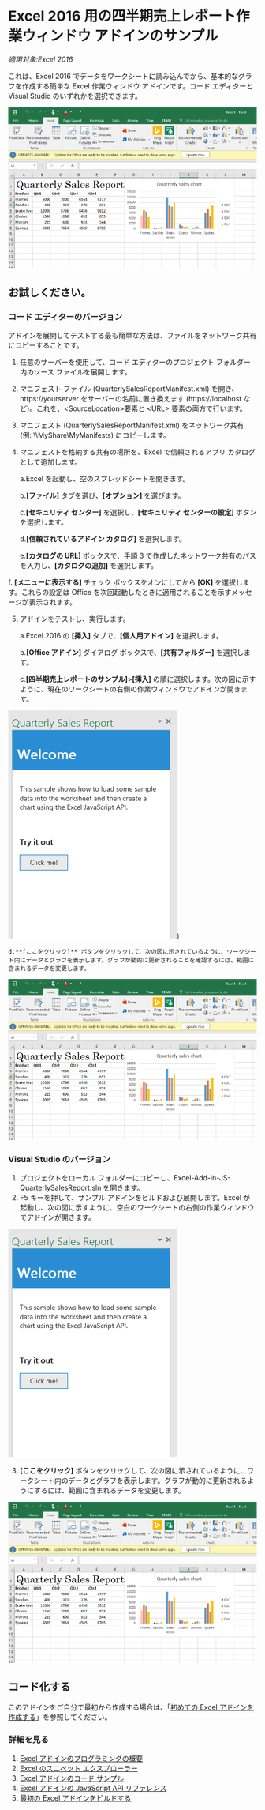 # <a name="quarterly-sales-report-task-pane-add-in-sample-for-excel-2016"></a>Excel 2016 用の四半期売上レポート作業ウィンドウ アドインのサンプル

_適用対象:Excel 2016_

これは、Excel 2016 でデータをワークシートに読み込んでから、基本的なグラフを作成する簡単な Excel 作業ウィンドウ アドインです。コード エディターと Visual Studio のいずれかを選択できます。

![四半期売上レポートのサンプル](../Images/QuarterlySalesReport_report.PNG)

## <a name="try-it-out"></a>お試しください。
### <a name="code-editor-version"></a>コード エディターのバージョン

アドインを展開してテストする最も簡単な方法は、ファイルをネットワーク共有にコピーすることです。

1.  任意のサーバーを使用して、コード エディターのプロジェクト フォルダー内のソース ファイルを展開します。
2.  マニフェスト ファイル (QuarterlySalesReportManifest.xml) を開き、https://yourserver をサーバーの名前に置き換えます (https://localhost など)。これを、\<SourceLocation\>要素と \<URL\> 要素の両方で行います。
3.  マニフェスト (QuarterlySalesReportManifest.xml) をネットワーク共有 (例: \\\MyShare\MyManifests) にコピーします。
4.  マニフェストを格納する共有の場所を、Excel で信頼されるアプリ カタログとして追加します。

    a.Excel を起動し、空のスプレッドシートを開きます。

    b.**[ファイル]** タブを選び、**[オプション]** を選びます。

    c.**[セキュリティ センター]** を選択し、**[セキュリティ センターの設定]** ボタンを選択します。

    d.**[信頼されているアドイン カタログ]** を選択します。

    e.**[カタログの URL]** ボックスで、手順 3 で作成したネットワーク共有のパスを入力し、**[カタログの追加]** を選択します。

   f. **[メニューに表示する]** チェック ボックスをオンにしてから **[OK]** を選択します。これらの設定は Office を次回起動したときに適用されることを示すメッセージが表示されます。

5.  アドインをテストし、実行します。

    a.Excel 2016 の **[挿入]** タブで、**[個人用アドイン]** を選択します。

    b.**[Office アドイン]** ダイアログ ボックスで、**[共有フォルダー]** を選択します。

    c.**[四半期売上レポートのサンプル]**>**[挿入]** の順に選択します。次の図に示すように、現在のワークシートの右側の作業ウィンドウでアドインが開きます。

  ![四半期売上レポートのサンプル](../Images/QuarterlySalesReport_taskpane.PNG))

    d.**[ここをクリック]** ボタンをクリックして、次の図に示されているように、ワークシート内にデータとグラフを表示します。グラフが動的に更新されることを確認するには、範囲に含まれるデータを変更します。

  ![四半期売上レポートのサンプル](../Images/QuarterlySalesReport_report.PNG)

### <a name="visual-studio-version"></a>Visual Studio のバージョン
1.  プロジェクトをローカル フォルダーにコピーし、Excel-Add-in-JS-QuarterlySalesReport.sln を開きます。
2.  F5 キーを押して、サンプル アドインをビルドおよび展開します。Excel が起動し、次の図に示すように、空白のワークシートの右側の作業ウィンドウでアドインが開きます。

  ![四半期売上レポートのサンプル](../Images/QuarterlySalesReport_taskpane.PNG)

3. **[ここをクリック]** ボタンをクリックして、次の図に示されているように、ワークシート内のデータとグラフを表示します。グラフが動的に更新されるようにするには、範囲に含まれるデータを変更します。

  ![四半期売上レポートのサンプル](../Images/QuarterlySalesReport_report.PNG)

## <a name="code-it"></a>コード化する

このアドインをご自分で最初から作成する場合は、「[初めての Excel アドインを作成する](https://github.com/OfficeDev/office-js-docs/blob/master/excel/build-your-first-excel-add-in.md)」を参照してください。


### <a name="learn-more"></a>詳細を見る


1.  [Excel アドインのプログラミングの概要](https://github.com/OfficeDev/office-js-docs/blob/master/excel/excel-add-ins-programming-overview.md)
2.  [Excel のスニペット エクスプローラー](http://officesnippetexplorer.azurewebsites.net/#/snippets/excel)
3.  [Excel アドインのコード サンプル](https://github.com/OfficeDev/office-js-docs/blob/master/excel/excel-add-ins-code-samples.md)
4.  [Excel アドインの JavaScript API リファレンス](https://github.com/OfficeDev/office-js-docs/blob/master/excel/excel-add-ins-javascript-reference.md)
5.  [最初の Excel アドインをビルドする](https://github.com/OfficeDev/office-js-docs/blob/master/excel/build-your-first-excel-add-in.md)